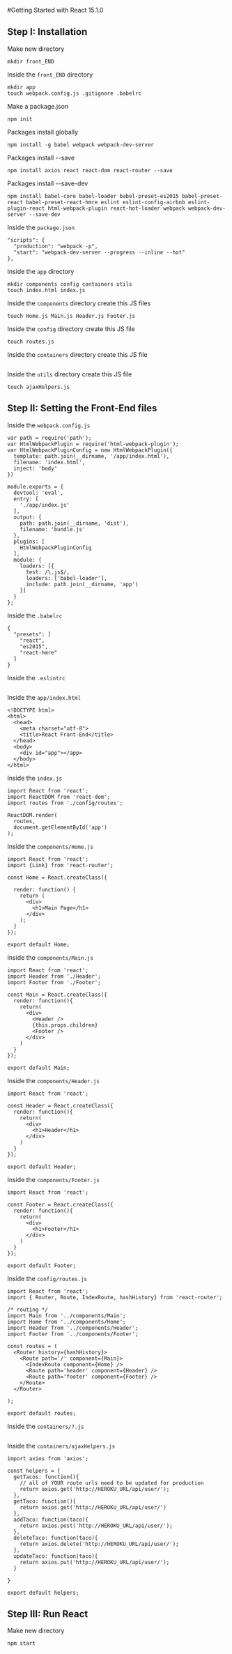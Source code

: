 #Getting Started with React 15.1.0

## Step I: Installation

Make new directory
```
mkdir front_END
```

Inside the `front_END` directory
```
mkdir app
touch webpack.config.js .gitignore .babelrc
```

Make a package.json
```
npm init
```

Packages install globally
```
npm install -g babel webpack webpack-dev-server
```

Packages install --save
```
npm install axios react react-dom react-router --save
```

Packages install --save-dev
```
npm install babel-core babel-loader babel-preset-es2015 babel-preset-react babel-preset-react-hmre eslint eslint-config-airbnb eslint-plugin-react html-webpack-plugin react-hot-loader webpack webpack-dev-server --save-dev
```

Inside the `package.json`
```
"scripts": {
  "production": "webpack -p",
  "start": "webpack-dev-server --progress --inline --hot"
},
```

Inside the `app` directory
```
mkdir components config containers utils
touch index.html index.js
```

Inside the `components` directory create this JS files
```
touch Home.js Main.js Header.js Footer.js
```

Inside the `config` directory create this JS file
```
touch routes.js
```

Inside the `containers` directory create this JS file
```

```

Inside the `utils` directory create this JS file
```
touch ajaxHelpers.js
```

## Step II: Setting the Front-End files

Inside the `webpack.config.js`
```
var path = require('path');
var HtmlWebpackPlugin = require('html-webpack-plugin');
var HtmlWebpackPluginConfig = new HtmlWebpackPlugin({
  template: path.join(__dirname, '/app/index.html'),
  filename: 'index.html',
  inject: 'body'
})

module.exports = {
  devtool: 'eval',
  entry: [
    './app/index.js'
  ],
  output: {
    path: path.join(__dirname, 'dist'),
    filename: 'bundle.js'
  },
  plugins: [
    HtmlWebpackPluginConfig
  ],
  module: {
    loaders: [{
      test: /\.js$/,
      loaders: ['babel-loader'],
      include: path.join(__dirname, 'app')
    }]
  }
};
```

Inside the `.babelrc`
```
{
  "presets": [
    "react",
    "es2015",
    "react-hmre"
  ]
}
```

Inside the `.eslintrc`
```

```

Inside the `app/index.html`
```
<!DOCTYPE html>
<html>
  <head>
    <meta charset="utf-8">
    <title>React Front-End</title>
  </head>
  <body>
    <div id="app"></app>
  </body>
</html>
```

Inside the `index.js`
```
import React from 'react';
import ReactDOM from 'react-dom';
import routes from './config/routes';

ReactDOM.render(
  routes,
  document.getElementById('app')
);
```

Inside the `components/Home.js`
```
import React from 'react';
import {Link} from 'react-router';

const Home = React.createClass({

  render: function() {
    return (
      <div>
        <h1>Main Page</h1>
      </div>
    );
  }
});

export default Home;
```

Inside the `components/Main.js`
```
import React from 'react';
import Header from './Header';
import Footer from './Footer';

const Main = React.createClass({
  render: function(){
    return(
      <div>
        <Header />
        {this.props.children}
        <Footer />
      </div>
    )
  }
});

export default Main;
```

Inside the `components/Header.js`
```
import React from 'react';

const Header = React.createClass({
  render: function(){
    return(
      <div>
        <h1>Header</h1>
      </div>
    )
  }
});

export default Header;
```

Inside the `components/Footer.js`
```
import React from 'react';

const Footer = React.createClass({
  render: function(){
    return(
      <div>
        <h1>Footer</h1>
      </div>
    )
  }
});

export default Footer;
```

Inside the `config/routes.js`
```
import React from 'react';
import { Router, Route, IndexRoute, hashHistory} from 'react-router';

/* routing */
import Main from '../components/Main';
import Home from '../components/Home';
import Header from '../components/Header';
import Footer from '../components/Footer';

const routes = (
  <Router history={hashHistory}>
    <Route path='/' component={Main}>
      <IndexRoute component={Home} />
      <Route path='header' component={Header} />
      <Route path='footer' component={Footer} />
    </Route>
  </Router>

);

export default routes;
```

Inside the `containers/?.js`
```

```

Inside the `containers/ajaxHelpers.js`
```
import axios from 'axios';

const helpers = {
  getTacos: function(){
    // all of YOUR route urls need to be updated for production
    return axios.get('http://HEROKU_URL/api/user/');
  },
  getTaco: function(){
    return axios.get('http://HEROKU_URL/api/user/')
  },
  addTaco: function(taco){
    return axios.post('http://HEROKU_URL/api/user/');
  },
  deleteTaco: function(taco){
    return axios.delete('http://HEROKU_URL/api/user/');
  },
  updateTaco: function(taco){
    return axios.put('http://HEROKU_URL/api/user/');
  }

}

export default helpers;
```

## Step III: Run React
Make new directory
```
npm start
```
